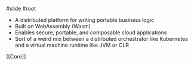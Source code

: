 #slide #root 

- A distributed platform for writing portable business logic
- Built on WebAssembly (Wasm)
- Enables secure, portable, and composable cloud applications
- Sort of a weird mix between a distributed orchestrator like Kubernetes and a virtual machine runtime like JVM or CLR

[[Core]]